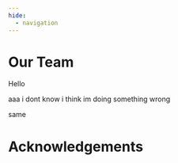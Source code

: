 ```yaml
---
hide:
  - navigation
---
```


# Our Team

Hello 

aaa i dont know i think im doing something wrong 

same 
# Acknowledgements
